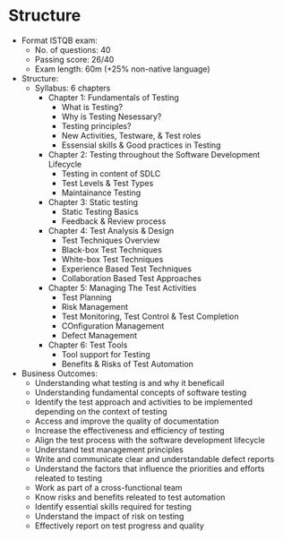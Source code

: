 # Structure
- Format ISTQB exam: 
    - No. of questions: 40
    - Passing score: 26/40
    - Exam length: 60m (+25% non-native language)
- Structure: 
    - Syllabus: 6 chapters
        - Chapter 1: Fundamentals of Testing 
            - What is Testing? 
            - Why is Testing Nesessary? 
            - Testing principles? 
            - New Activities, Testware, & Test roles 
            - Essensial skills & Good practices in Testing 
        - Chapter 2: Testing throughout the Software Development Lifecycle  
            - Testing in content of SDLC
            - Test Levels & Test Types 
            - Maintainance Testing 
        - Chapter 3: Static testing
            - Static Testing Basics 
            - Feedback & Review process
        - Chapter 4: Test Analysis & Design
            - Test Techniques Overview
            - Black-box Test Techniques
            - White-box Test Techniques
            - Experience Based Test Techniques
            - Collaboration Based Test Approaches 
        - Chapter 5: Managing The Test Activities 
            - Test Planning 
            - Risk Management
            - Test Monitoring, Test Control & Test Completion 
            - COnfiguration Management
            - Defect Management 
        - Chapter 6: Test Tools 
            - Tool support for Testing 
            - Benefits & Risks of Test Automation
- Business Outcomes: 
    - Understanding what testing is and why it beneficail
    - Understanding fundamental concepts of software testing 
    - Identify the test approach and activities to be implemented depending on the context of testing 
    - Access and improve the quality of documentation
    - Increase the effectiveness and efficiency of testing 
    - Align the test process with the software development lifecycle 
    - Understand test management principles 
    - Write and communicate clear and understandable defect reports
    - Understand the factors that influence the priorities and efforts releated to testing 
    - Work as part of a cross-functional team
    - Know risks and benefits releated to test automation 
    - Identify essential skills required for testing 
    - Understand the impact of risk on testing 
    - Effectively report on test progress and quality 